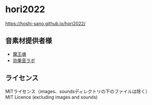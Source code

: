 # hori2022

https://hoshi-sano.github.io/hori2022/

## 音素材提供者様

- [魔王魂](https://maou.audio/)
- [効果音ラボ](https://soundeffect-lab.info/)

## ライセンス

MITライセンス（images、soundsディレクトリの下のファイルは除く）  
MIT Licence (excluding images and sounds)
